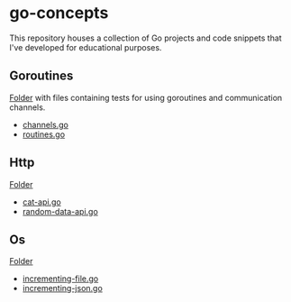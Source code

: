 # go-concepts

This repository houses a collection of Go projects and code snippets that I've developed for educational purposes.

## Goroutines
<a href="./go-routines/">Folder</a> with files containing tests for using goroutines and communication channels.
- <a href="./go-routines/channels.go">channels.go</a>
- <a href="./go-routines/routines.go">routines.go</a>

## Http
<a href="./http/">Folder</a>
- <a href="./http/cat-api.go">cat-api.go</a>
- <a href="./http/random-data-api.go">random-data-api.go</a>

## Os
<a href="./os/">Folder</a>
- <a href="./os/incrementing-file.go">incrementing-file.go</a>
- <a href="./os/incrementing-json.go">incrementing-json.go</a>